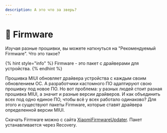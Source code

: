 ```yaml
---
description: А это что за зверь?
---
```


# 🤖 Firmware

Изучая разные прошивки, вы можете наткнуться на "Рекомендуемый Firmware". Что это такое?

{% hint style="info" %}
Firmware - это пакет с драйверами для устройства.
{% endhint %}

Прошивка MIUI обновляет драйвера устройства с каждым своим обновлением ОС. А разработчики кастомного ПО адаптируют свою прошивку под новое ПО. Но вот проблема: у разных людей стоит разная прошивка MIUI, а значит и разные версии драйверов. И как объединить всех под одно единое ПО, чтобы всё у всех работало одинаково? Для этого и существуют пакеты Firmware, которые ставят драйвера определенной версии MIUI.

Скачать Firmware можно с сайта [XiaomiFirmwareUpdater](https://xiaomifirmwareupdater.com/archive/firmware/alioth/). Пакет устанавливается через Recovery.
